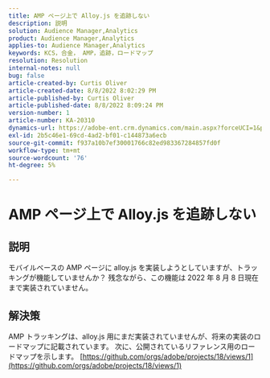 ```yaml
---
title: AMP ページ上で Alloy.js を追跡しない
description: 説明
solution: Audience Manager,Analytics
product: Audience Manager,Analytics
applies-to: Audience Manager,Analytics
keywords: KCS，合金， AMP，追跡，ロードマップ
resolution: Resolution
internal-notes: null
bug: false
article-created-by: Curtis Oliver
article-created-date: 8/8/2022 8:02:29 PM
article-published-by: Curtis Oliver
article-published-date: 8/8/2022 8:09:24 PM
version-number: 1
article-number: KA-20310
dynamics-url: https://adobe-ent.crm.dynamics.com/main.aspx?forceUCI=1&pagetype=entityrecord&etn=knowledgearticle&id=e0519906-5517-ed11-b83e-0022480868ff
exl-id: 2b5c46e1-69cd-4ad2-bf01-c144873a6ecb
source-git-commit: f937a10b7ef30001766c82ed983367284857fd0f
workflow-type: tm+mt
source-wordcount: '76'
ht-degree: 5%

---
```


# AMP ページ上で Alloy.js を追跡しない

## 説明


モバイルベースの AMP ページに alloy.js を実装しようとしていますが、トラッキングが機能していませんか？ 残念ながら、この機能は 2022 年 8 月 8 日現在まで実装されていません。


## 解決策


AMP トラッキングは、alloy.js 用にまだ実装されていませんが、将来の実装のロードマップに記載されています。 次に、公開されているリファレンス用のロードマップを示します。 [https://github.com/orgs/adobe/projects/18/views/1](https://github.com/orgs/adobe/projects/18/views/1)
